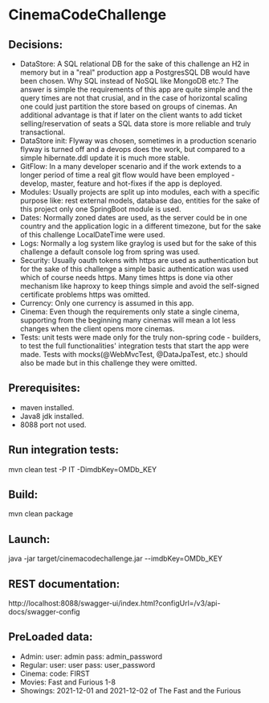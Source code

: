 # CinemaCodeChallenge

## Decisions:
- DataStore: A SQL relational DB for the sake of this challenge an H2 in memory but in a "real" production app a PostgresSQL DB would have been chosen. Why SQL instead of NoSQL like MongoDB etc.? The answer is simple the requirements of this app are quite simple and the query times are not that crusial, and in the case of horizontal scaling one could just partition the store based on groups of cinemas. An additional advantage is that if later on the client wants to add ticket selling/reservation of seats a SQL data store is more reliable and truly transactional.
- DataStore init: Flyway was chosen, sometimes in a production scenario flyway is turned off and a devops does the work, but compared to a simple hibernate.ddl update it is much more stable.
- GitFlow: In a many developer scenario and if the work extends to a longer period of time a real git flow would have been employed - develop, master, feature and hot-fixes if the app is deployed.
- Modules: Usually projects are split up into modules, each with a specific purpose like: rest external models, database dao, entities for the sake of this project only one SpringBoot module is used.
- Dates: Normally zoned dates are used, as the server could be in one country and the application logic in a different timezone, but for the sake of this challenge LocalDateTime were used.
- Logs: Normally a log system like graylog is used but for the sake of this challenge a default console log from spring was used.
- Security: Usually oauth tokens with https are used as authentication but for the sake of this challenge a simple basic authentication was used which of course needs https. Many times https is done via other mechanism like haproxy to keep things simple and avoid the self-signed certificate problems https was omitted.
- Currency: Only one currency is assumed in this app.
- Cinema: Even though the requirements only state a single cinema, supporting from the beginning many cinemas will mean a lot less changes when the client opens more cinemas.
- Tests: unit tests were made only for the truly non-spring code - builders, to test the full functionalities' integration tests that start the app were made. Tests with mocks(@WebMvcTest, @DataJpaTest, etc.) should also be made but in this challenge they were omitted.

## Prerequisites:
- maven installed.
- Java8 jdk installed.
- 8088 port not used.

## Run integration tests:

mvn clean test -P IT -DimdbKey=OMDb_KEY

## Build:

mvn clean package

## Launch:

java -jar target/cinemacodechallenge.jar --imdbKey=OMDb_KEY

## REST documentation:

http://localhost:8088/swagger-ui/index.html?configUrl=/v3/api-docs/swagger-config

## PreLoaded data:

- Admin: user: admin pass: admin_password
- Regular: user: user pass: user_password
- Cinema: code: FIRST
- Movies: Fast and Furious 1-8
- Showings: 2021-12-01 and 2021-12-02 of The Fast and the Furious